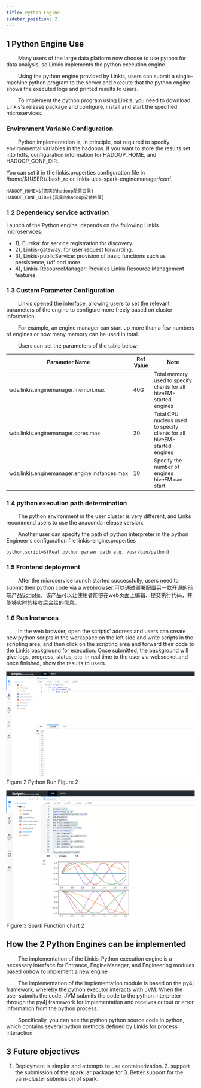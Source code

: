 ```yaml
---
title: Python Engine
sidebar_position: 2
---
```


## 1 Python Engine Use

&nbsp;&nbsp;&nbsp;&nbsp;&nbsp;&nbsp;&nbsp;&nbsp;Many users of the large data platform now choose to use python for data analysis, so Linkis implements the python execution engine.

&nbsp;&nbsp;&nbsp;&nbsp;&nbsp;&nbsp;&nbsp;&nbsp;Using the python engine provided by Linkis, users can submit a single-machine python program to the server and execute that the python engine shows the executed logs and printed results to users.

&nbsp;&nbsp;&nbsp;&nbsp;&nbsp;&nbsp;&nbsp;&nbsp;To implement the python program using Linkis, you need to download Linkis's release package and configure, install and start the specified microservices.

### Environment Variable Configuration

&nbsp;&nbsp;&nbsp;&nbsp;&nbsp;&nbsp;&nbsp;&nbsp;Python implementation is, in principle, not required to specify environmental variables in the hadoops. If you want to store the results set into hdfs, configuration information for HADOOP_HOME, and HADOOP_CONF_DIR.

You can set it in the linkis.properties configuration file in /home/${USER}/.bash_rc or linkis-ujes-spark-enginemanager/conf.

```properties
HADOOP_HOME=${真实的hadoop配置目录}
HADOOP_CONF_DIR=${真实的hadoop安装目录}
```

### 1.2 Dependency service activation

Launch of the Python engine, depends on the following Linkis microservices:

- 1), Eureka: for service registration for discovery.
- 2), Linkis-gateway: for user request forwarding.
- 3), Linkis-publicService: provision of basic functions such as persistence, udf and more.
- 4), Linkis-ResourceManager: Provides Linkis Resource Management features.

### 1.3 Custom Parameter Configuration

&nbsp;&nbsp;&nbsp;&nbsp;&nbsp;&nbsp;&nbsp;&nbsp;Linkis opened the interface, allowing users to set the relevant parameters of the engine to configure more freely based on cluster information.

&nbsp;&nbsp;&nbsp;&nbsp;&nbsp;&nbsp;&nbsp;&nbsp;For example, an engine manager can start up more than a few numbers of engines or how many memory can be used in total.

&nbsp;&nbsp;&nbsp;&nbsp;&nbsp;&nbsp;&nbsp;&nbsp;Users can set the parameters of the table below:

| Parameter Name                                | Ref Value | Note                                                                     |
| --------------------------------------------- | --------- | ------------------------------------------------------------------------ |
| wds.linkis.enginemanager.memori.max           | 40G       | Total memory used to specify clients for all hiveEM-started engines      |
| wds.linkis.enginemanager.cores.max            | 20        | Total CPU nucleus used to specify clients for all hiveEM-started engines |
| wds.linkis.enginemanager.engine.instances.max | 10        | Specify the number of engines hiveEM can start                           |

### 1.4 python execution path determination

&nbsp;&nbsp;&nbsp;&nbsp;&nbsp;&nbsp;&nbsp;&nbsp;The python environment in the user cluster is very different, and Links recommend users to use the anaconda release version.

&nbsp;&nbsp;&nbsp;&nbsp;&nbsp;&nbsp;&nbsp;&nbsp;Another user can specify the path of python interpreter in the python Engineer's configuration file linkis-engine.properties

```
python.script=${Real python parser path e.g. /usr/bin/python}
```

### 1.5 Frontend deployment

&nbsp;&nbsp;&nbsp;&nbsp;&nbsp;&nbsp;&nbsp;&nbsp;After the microservice launch started successfully, users need to submit their python code via a webbrowser.可以通过部署配置另一款开源的前端产品[Scriptis](https://github.com/WeBankFinTech/Scriptis/blob/master/docs/zh_CN/ch1/%E5%89%8D%E5%8F%B0%E9%83%A8%E7%BD%B2%E6%96%87%E6%A1%A3.md)，该产品可以让使用者能够在web页面上编辑、提交执行代码，并能够实时的接收后台给的信息。

### 1.6 Run Instances

&nbsp;&nbsp;&nbsp;&nbsp;&nbsp;&nbsp;&nbsp;&nbsp;In the web browser, open the scriptis' address and users can create new python scripts in the workspace on the left side and write scripts in the scripting area, and then click on the scripting area and forward their code to the Linkis background for execution. Once submitted, the background will give logs, progress, status, etc. in real time to the user via websocket.and once finished, show the results to users.

![Python Run Effect Graph 1](../images/ch6/python_run1.png)<br/> Figure 2 Python Run Figure 2

![Python Run Effect Graph 1](../images/ch6/python_run2.png)<br/> Figure 3 Spark Function chart 2

## How the 2 Python Engines can be implemented

&nbsp;&nbsp;&nbsp;&nbsp;&nbsp;&nbsp;&nbsp;&nbsp;The implementation of the Linkis-Python execution engine is a necessary interface for Entrance, EngineManager, and Engineering modules based on[how to implement a new engine](/development/new_engine_conn.md)

&nbsp;&nbsp;&nbsp;&nbsp;&nbsp;&nbsp;&nbsp;&nbsp;The implementation of the implementation module is based on the py4j framework, whereby the python executor interacts with JVM. When the user submits the code, JVM submits the code to the python interpreter through the py4j framework for implementation and receives output or error information from the python process.

&nbsp;&nbsp;&nbsp;&nbsp;&nbsp;&nbsp;&nbsp;&nbsp;Specifically, you can see the python.python source code in python, which contains several python methods defined by Linkis for process interaction.


## 3 Future objectives

1. Deployment is simpler and attempts to use containerization. 2. support the submission of the spark jar package for 3. Better support for the yarn-cluster submission of spark.
